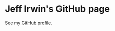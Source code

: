 
# Jeff Irwin's GitHub page

See my [GitHub profile](https://github.com/JeffIrwin).

<body>
	<pre><p id="indexBody"></p></pre>
</body>

<script> type="text/javascript" src="./assets/js/main.js"></script>

